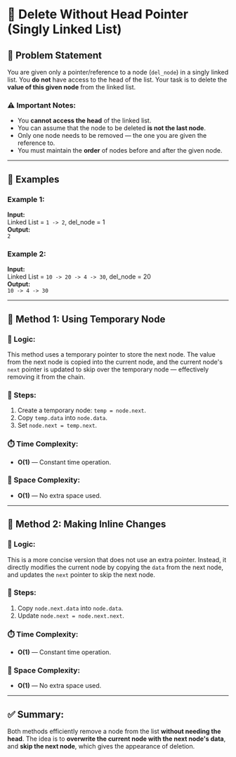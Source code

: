 # 🧾 Delete Without Head Pointer (Singly Linked List)

## 📌 Problem Statement
You are given only a pointer/reference to a node (`del_node`) in a singly linked list. You **do not** have access to the head of the list. Your task is to delete the **value of this given node** from the linked list.

### ⚠️ Important Notes:
- You **cannot access the head** of the linked list.
- You can assume that the node to be deleted **is not the last node**.
- Only one node needs to be removed — the one you are given the reference to.
- You must maintain the **order** of nodes before and after the given node.

---

## 🧪 Examples

### Example 1:
**Input:**  
Linked List = `1 -> 2`, del_node = 1  
**Output:**  
`2`

### Example 2:
**Input:**  
Linked List = `10 -> 20 -> 4 -> 30`, del_node = 20  
**Output:**  
`10 -> 4 -> 30`

---

## 🧠 Method 1: Using Temporary Node

### 🔧 Logic:
This method uses a temporary pointer to store the next node. The value from the next node is copied into the current node, and the current node's `next` pointer is updated to skip over the temporary node — effectively removing it from the chain.

### 📌 Steps:
1. Create a temporary node: `temp = node.next`.
2. Copy `temp.data` into `node.data`.
3. Set `node.next = temp.next`.

### ⏱️ Time Complexity:
- **O(1)** — Constant time operation.

### 🧮 Space Complexity:
- **O(1)** — No extra space used.

---

## 🧠 Method 2: Making Inline Changes

### 🔧 Logic:
This is a more concise version that does not use an extra pointer. Instead, it directly modifies the current node by copying the `data` from the next node, and updates the `next` pointer to skip the next node.

### 📌 Steps:
1. Copy `node.next.data` into `node.data`.
2. Update `node.next = node.next.next`.

### ⏱️ Time Complexity:
- **O(1)** — Constant time operation.

### 🧮 Space Complexity:
- **O(1)** — No extra space used.

---

## ✅ Summary:
Both methods efficiently remove a node from the list **without needing the head**. The idea is to **overwrite the current node with the next node's data**, and **skip the next node**, which gives the appearance of deletion.

